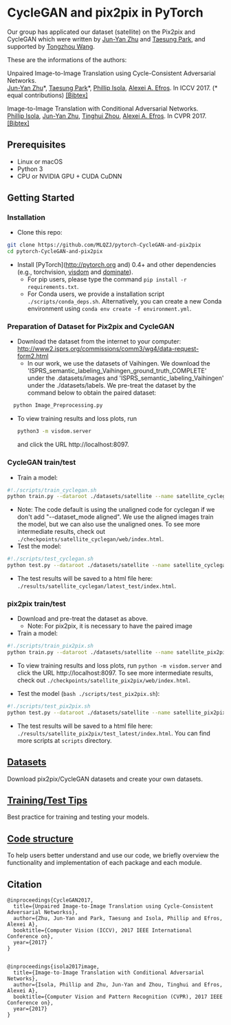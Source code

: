 # CycleGAN and pix2pix in PyTorch

Our group has applicated our dataset (satellite) on the Pix2pix and CycleGAN which were written by [Jun-Yan Zhu](https://github.com/junyanz) and [Taesung Park](https://github.com/taesung), and supported by [Tongzhou Wang](https://ssnl.github.io/). 

These are the informations of the authors:

Unpaired Image-to-Image Translation using Cycle-Consistent Adversarial Networks.<br>
[Jun-Yan Zhu](https://people.eecs.berkeley.edu/~junyanz/)\*,  [Taesung Park](https://taesung.me/)\*, [Phillip Isola](https://people.eecs.berkeley.edu/~isola/), [Alexei A. Efros](https://people.eecs.berkeley.edu/~efros). In ICCV 2017. (* equal contributions) [[Bibtex]](https://junyanz.github.io/CycleGAN/CycleGAN.txt)

Image-to-Image Translation with Conditional Adversarial Networks.<br>
[Phillip Isola](https://people.eecs.berkeley.edu/~isola), [Jun-Yan Zhu](https://people.eecs.berkeley.edu/~junyanz), [Tinghui Zhou](https://people.eecs.berkeley.edu/~tinghuiz), [Alexei A. Efros](https://people.eecs.berkeley.edu/~efros). In CVPR 2017. [[Bibtex]](http://people.csail.mit.edu/junyanz/projects/pix2pix/pix2pix.bib)

## Prerequisites
- Linux or macOS
- Python 3
- CPU or NVIDIA GPU + CUDA CuDNN

## Getting Started
### Installation

- Clone this repo:
```bash
git clone https://github.com/MLQZJ/pytorch-CycleGAN-and-pix2pix
cd pytorch-CycleGAN-and-pix2pix
```

- Install [PyTorch](http://pytorch.org and) 0.4+ and other dependencies (e.g., torchvision, [visdom](https://github.com/facebookresearch/visdom) and [dominate](https://github.com/Knio/dominate)).
  - For pip users, please type the command `pip install -r requirements.txt`.
  - For Conda users, we provide a installation script `./scripts/conda_deps.sh`. Alternatively, you can create a new Conda environment using `conda env create -f environment.yml`.

### Preparation of Dataset for Pix2pix and CycleGAN
- Download the dataset from the internet to your computer:
http://www2.isprs.org/commissions/comm3/wg4/data-request-form2.html
  - In our work, we use the datasets of Vaihingen. We download the 'ISPRS_semantic_labeling_Vaihingen_ground_truth_COMPLETE' under the .datasets/images and 'ISPRS_semantic_labeling_Vaihingen' under the ./datasets/labels. We pre-treat the dataset by the command below to obtain the paired dataset: 

```bash
  python Image_Preprocessing.py 
```
  
- To view training results and loss plots, run
  ```bash
  python3 -m visdom.server
  ```
  and click the URL http://localhost:8097. 
 
### CycleGAN train/test

- Train a model:
```bash
#!./scripts/train_cyclegan.sh
python train.py --dataroot ./datasets/satellite --name satellite_cyclegan --model cycle_gan --dataset_mode aligned
```
  - Note: The code default is using the unaligned code for cyclegan if we don't add "--dataset_mode aligned". We use the aligned images 
    train the model, but we can also use the unaligned ones.
To see more intermediate results, check out `./checkpoints/satellite_cyclegan/web/index.html`.
- Test the model:
```bash
#!./scripts/test_cyclegan.sh
python test.py --dataroot ./datasets/satellite --name satellite_cyclegan --model cycle_gan --dataset_mode aligned
```
- The test results will be saved to a html file here: `./results/satellite_cyclegan/latest_test/index.html`.

### pix2pix train/test
- Download and pre-treat the dataset as above.
  - Note: For pix2pix, it is necessary to have the paired image
- Train a model:
```bash
#!./scripts/train_pix2pix.sh
python train.py --dataroot ./datasets/satellite --name satellite_pix2pix --model pix2pix --direction BtoA
```
- To view training results and loss plots, run `python -m visdom.server` and click the URL http://localhost:8097. To see more intermediate results, check out  `./checkpoints/satellite_pix2pix/web/index.html`.

- Test the model (`bash ./scripts/test_pix2pix.sh`):
```bash
#!./scripts/test_pix2pix.sh
python test.py --dataroot ./datasets/satellite --name satellite_pix2pix --model pix2pix --direction BtoA
```
- The test results will be saved to a html file here: `./results/satellite_pix2pix/test_latest/index.html`. You can find more scripts at `scripts` directory.

## [Datasets](docs/datasets.md)
Download pix2pix/CycleGAN datasets and create your own datasets.

## [Training/Test Tips](docs/tips.md)
Best practice for training and testing your models.

## [Code structure](docs/overview.md)
To help users better understand and use our code, we briefly overview the functionality and implementation of each package and each module.

## Citation

```
@inproceedings{CycleGAN2017,
  title={Unpaired Image-to-Image Translation using Cycle-Consistent Adversarial Networkss},
  author={Zhu, Jun-Yan and Park, Taesung and Isola, Phillip and Efros, Alexei A},
  booktitle={Computer Vision (ICCV), 2017 IEEE International Conference on},
  year={2017}
}


@inproceedings{isola2017image,
  title={Image-to-Image Translation with Conditional Adversarial Networks},
  author={Isola, Phillip and Zhu, Jun-Yan and Zhou, Tinghui and Efros, Alexei A},
  booktitle={Computer Vision and Pattern Recognition (CVPR), 2017 IEEE Conference on},
  year={2017}
}
```
